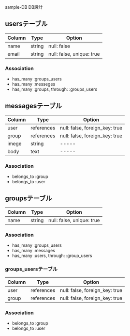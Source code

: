 sample-DB
DB設計
## usersテーブル
|Column|Type|Option|
|------|----|------|
|name|string|null: false|
|email|string|null: false, unique: true|

### Association
- has_many :groups_users
- has_many :messeges
- has_many :groups, through: :groups_users

## messagesテーブル
|Column|Type|Option|
|------|----|------|
|user|references|null: false, foreign_key: true|
|group|references|null: false, foreign_key: true|
|imege|string|-----|
|body|text|-----|

### Association
- belongs_to :group
- belongs_to :user

## groupsテーブル
|Column|Type|Option|
|------|----|------|
|name|string|null: false, unique: true|

### Association
- has_many :groups_users
- has_many :messages
- has_many :users, through: :group_users

### groups_usersテーブル
|Column|Type|Option|
|------|----|------|
|user|references|null: false, foreign_key: true|
|group|references|null: false, foreign_key: true|

### Association
- belongs_to :group
- belongs_to :user

